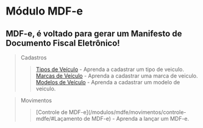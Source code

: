 # Módulo MDF-e

## MDF-e, é voltado para gerar um Manifesto de Documento Fiscal Eletrônico! 

> Cadastros
>> [Tipos de Veículo](/modulos/mdfe/cadastro/tipos-de-veiculos/#cadastrando-tipos-de-veiculos) - Aprenda a cadastrar um tipo de veiculo.		
>> [Marcas de Veículo](/modulos/mdfe/cadastro/marcas-de-veiculos/#cadastrando-marcas-de-veiculos) - Aprenda a cadastrar uma marca de veiculo. 		
>> [Modelos de Veículo](/modulos/mdfe/cadastro/modelos-de-veiculos/#cadastrando-modelos-de-veiculos) - Aprenda a cadastrar um modelo de veiculo. 

> Movimentos
>> [Controle de MDF-e](/modulos/mdfe/movimentos/controle-mdfe/#Laçamento de MDF-e) - Aprenda a lançar um MDF-e.	 		



